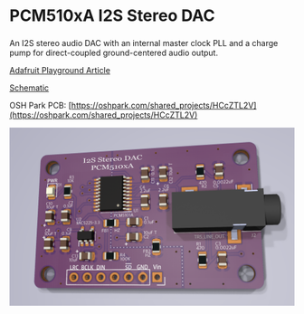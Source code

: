 # PCM510xA I2S Stereo DAC

### 

An I2S stereo audio DAC with an internal master clock PLL and a charge pump for direct-coupled ground-centered audio output.

[Adafruit Playground Article](https://adafruit-playground.com/u/CGrover/pages/pcm510xa-i2s-stereo-dac-breakout)

[Schematic](https://github.com/CedarGroveStudios/PCB_PCM510xA_I2S_DAC/blob/main/PCB/PCM510xA_I2S_DAC.pdf)



OSH Park PCB:
[https://oshpark.com/shared_projects/HCcZTL2V](https://oshpark.com/shared_projects/HCcZTL2V)


![glamour photo](https://github.com/CedarGroveStudios/PCB_PCM510xA_I2S_DAC/blob/main/media/PCM510xA_I2S_DAC_glamour_top.png)


